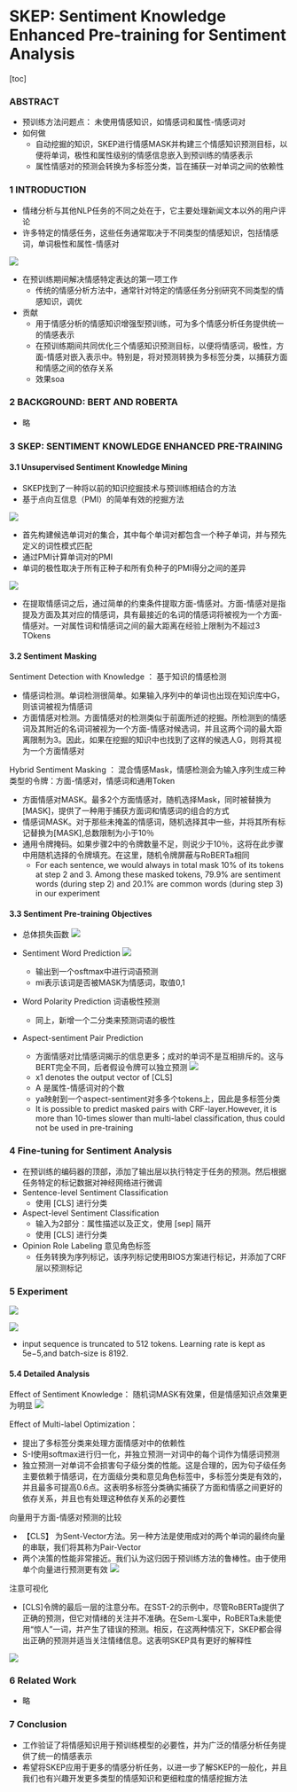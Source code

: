 # SKEP: Sentiment Knowledge Enhanced Pre-training for Sentiment Analysis

[toc]

### ABSTRACT
- 预训练方法问题点： 未使用情感知识，如情感词和属性-情感词对
- 如何做
  - 自动挖掘的知识，SKEP进行情感MASK并构建三个情感知识预测目标，以便将单词，极性和属性级别的情感信息嵌入到预训练的情感表示
  - 属性情感对的预测会转换为多标签分类，旨在捕获一对单词之间的依赖性


### 1 INTRODUCTION
- 情绪分析与其他NLP任务的不同之处在于，它主要处理新闻文本以外的用户评论
- 许多特定的情感任务，这些任务通常取决于不同类型的情感知识，包括情感词，单词极性和属性-情感对

![](../../../source/images/31210920203109001021.png)

- 在预训练期间解决情感特定表达的第一项工作
  - 传统的情感分析方法中，通常针对特定的情感任务分别研究不同类型的情感知识，调优
- 贡献
  - 用于情感分析的情感知识增强型预训练，可为多个情感分析任务提供统一的情感表示
  - 在预训练期间共同优化三个情感知识预测目标，以便将情感词，极性，方面-情感对嵌入表示中。特别是，将对预测转换为多标签分类，以捕获方面和情感之间的依存关系
  - 效果soa

### 2 BACKGROUND: BERT AND ROBERTA
- 略

### 3 SKEP: SENTIMENT KNOWLEDGE ENHANCED PRE-TRAINING
#### 3.1 Unsupervised Sentiment Knowledge Mining
- SKEP找到了一种将以前的知识挖掘技术与预训练相结合的方法
- 基于点向互信息（PMI）的简单有效的挖掘方法

![](../../../source/images/18210920201809091021.png)

- 首先构建候选单词对的集合，其中每个单词对都包含一个种子单词，并与预先定义的词性模式匹配
- 通过PMI计算单词对的PMI
- 单词的极性取决于所有正种子和所有负种子的PMI得分之间的差异

![](../../../source/images/56210920205609101021.png)

- 在提取情感词之后，通过简单的约束条件提取方面-情感对。方面-情感对是指提及方面及其对应的情感词，具有最接近的名词的情感词将被视为一个方面-情感对。一对属性词和情感词之间的最大距离在经验上限制为不超过3 TOkens

#### 3.2 Sentiment Masking

Sentiment Detection with Knowledge
： 基于知识的情感检测
- 情感词检测。单词检测很简单。如果输入序列中的单词也出现在知识库中G，则该词被视为情感词
- 方面情感对检测。方面情感对的检测类似于前面所述的挖掘。所检测到的情感词及其附近的名词词被视为一个方面-情感对候选词，并且这两个词的最大距离限制为3。因此，如果在挖掘的知识中也找到了这样的候选人G，则将其视为一个方面情感对


Hybrid Sentiment Masking
： 混合情感Mask，情感检测会为输入序列生成三种类型的令牌：方面-情感对，情感词和通用Token
- 方面情感对MASK。最多2个方面情感对，随机选择Mask，同时被替换为[MASK]，提供了一种用于捕获方面词和情感词的组合的方式
- 情感词MASK。对于那些未掩盖的情感词，随机选择其中一些，并将其所有标记替换为[MASK],总数限制为小于10％
- 通用令牌掩码。如果步骤2中的令牌数量不足，则说少于10％，这将在此步骤中用随机选择的令牌填充。在这里，随机令牌屏蔽与RoBERTa相同
  - For each sentence, we would always in total mask 10% of
its tokens at step 2 and 3. Among these masked tokens, 79.9%
are sentiment words (during step 2) and 20.1% are common
words (during step 3) in our experiment

#### 3.3 Sentiment Pre-training Objectives
- 总体损失函数
![](../../../source/images/33210920203309201021.png)

- Sentiment Word Prediction
![](../../../source/images/39210920203909211021.png)
  - 输出到一个osftmax中进行词语预测
  - mi表示该词是否被MASK为情感词，取值0,1

- Word Polarity Prediction 词语极性预测
  - 同上，新增一个二分类来预测词语的极性

- Aspect-sentiment Pair Prediction
  - 方面情感对比情感词揭示的信息更多；成对的单词不是互相排斥的。这与BERT完全不同，后者假设令牌可以独立预测
![](../../../source/images/12210920201209281021.png)
  - x1 denotes the output vector of [CLS]
  - A 是属性-情感词对的个数
  - ya映射到一个aspect-sentiment对多多个tokens上，因此是多标签分类
  - It is possible to predict masked pairs with CRF-layer.However, it is more than 10-times slower than multi-label classification, thus could not be used in pre-training



### 4 Fine-tuning for Sentiment Analysis
- 在预训练的编码器的顶部，添加了输出层以执行特定于任务的预测。然后根据任务特定的标记数据对神经网络进行微调
- Sentence-level Sentiment Classification
  - 使用 [CLS] 进行分类
- Aspect-level Sentiment Classification
  - 输入为2部分：属性描述以及正文，使用 [sep] 隔开
  - 使用  [CLS] 进行分类
- Opinion Role Labeling 意见角色标签
  - 任务转换为序列标记，该序列标记使用BIOS方案进行标记，并添加了CRF层以预测标记

### 5 Experiment
![](../../../source/images/42230920204209091023.png)

![](../../../source/images/25230920202509101023.png)

-  input sequence is truncated to 512 tokens. Learning rate is kept as 5e−5,and batch-size is 8192.

#### 5.4 Detailed Analysis
Effect of Sentiment Knowledge： 随机词MASK有效果，但是情感知识点效果更为明显
![](../../../source/images/36230920203609151023.png)

Effect of Multi-label Optimization：
- 提出了多标签分类来处理方面情感对中的依赖性
- S-I使用softmax进行归一化，并独立预测一对词中的每个词作为情感词预测
- 独立预测一对单词不会损害句子级分类的性能。这是合理的，因为句子级任务主要依赖于情感词，在方面级分类和意见角色标签中，多标签分类是有效的，并且最多可提高0.6点。这表明多标签分类确实捕获了方面和情感之间更好的依存关系，并且也有处理这种依存关系的必要性

向量用于方面-情感对预测的比较
- 【CLS】 为Sent-Vector方法。另一种方法是使用成对的两个单词的最终向量的串联，我们将其称为Pair-Vector
- 两个决策的性能非常接近。我们认为这归因于预训练方法的鲁棒性。由于使用单个向量进行预测更有效
![](../../../source/images/11230920201109211023.png)


注意可视化
- [CLS]令牌的最后一层的注意分布。在SST-2的示例中，尽管RoBERTa提供了正确的预测，但它对情绪的关注并不准确。在Sem-L案中，RoBERTa未能使用“惊人”一词，并产生了错误的预测。相反，在这两种情况下，SKEP都会得出正确的预测并适当关注情绪信息。这表明SKEP具有更好的解释性

![](../../../source/images/28230920202809211023.png)

### 6 Related Work
- 略

### 7 Conclusion
- 工作验证了将情感知识用于预训练模型的必要性，并为广泛的情感分析任务提供了统一的情感表示
- 希望将SKEP应用于更多的情感分析任务，以进一步了解SKEP的一般化，并且我们也有兴趣开发更多类型的情感知识和更细粒度的情感挖掘方法

